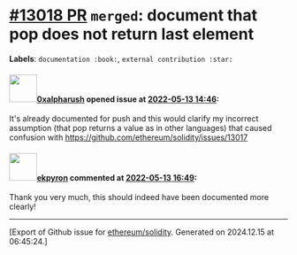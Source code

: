 # [\#13018 PR](https://github.com/ethereum/solidity/pull/13018) `merged`: document that pop does not return last element
**Labels**: `documentation :book:`, `external contribution :star:`


#### <img src="https://avatars.githubusercontent.com/u/87383155?u=92ab2406e2f45ff6a5191160c0e26976abe035b7&v=4" width="50">[0xalpharush](https://github.com/0xalpharush) opened issue at [2022-05-13 14:46](https://github.com/ethereum/solidity/pull/13018):

It's already documented for push and this would clarify my incorrect assumption (that pop returns a value as in other languages) that caused confusion with https://github.com/ethereum/solidity/issues/13017

#### <img src="https://avatars.githubusercontent.com/u/1347491?v=4" width="50">[ekpyron](https://github.com/ekpyron) commented at [2022-05-13 16:49](https://github.com/ethereum/solidity/pull/13018#issuecomment-1126254157):

Thank you very much, this should indeed have been documented more clearly!


-------------------------------------------------------------------------------



[Export of Github issue for [ethereum/solidity](https://github.com/ethereum/solidity). Generated on 2024.12.15 at 06:45:24.]
